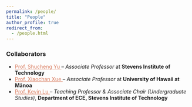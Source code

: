 ```yaml
---
permalink: /people/
title: "People"
author_profile: true
redirect_from: 
  - /people.html
---
```



### Collaborators
<ul>
  <li>
    <a href="https://www.stevens.edu/profile/syu19" target="_blank" rel="noopener noreferrer" style="color: #d97c5f;">
      Prof. Shucheng Yu
    </a> – <em>Associate Professor</em> at <strong>Stevens Institute of Technology</strong>
  </li>
  <li>
    <a href="https://xueshannon.github.io" target="_blank" rel="noopener noreferrer" style="color: #d97c5f">
      Prof. Xiaochan Xue
    </a> – <em>Associate Professor</em> at <strong>University of Hawaii at Mānoa</strong>
  </li>
  <li>
    <a href="https://www.stevens.edu/profile/klu2" target="_blank" rel="noopener noreferrer" style="color: #d97c5f;">
      Prof. Kevin Lu
    </a> – <em>Teaching Professor & Associate Chair (Undergraduate Studies)</em>, <strong>Department of ECE, Stevens Institute of Technology</strong>
  </li>
</ul>